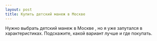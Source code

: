 ```yaml
---
layout: post 
title: Купить детский манеж в Москве 
--- 
```

Нужно выбрать детский манеж в Москве , но я уже запутался в характеристиках. Подскажите, какой вариант лучше и где покупать.
